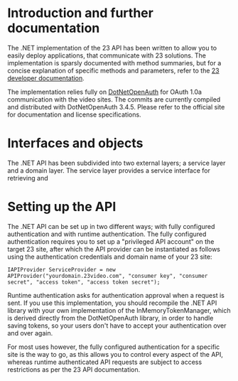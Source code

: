 # Introduction and further documentation

The .NET implementation of the 23 API has been written to allow you to easily deploy applications, that communicate with 23 solutions. The implementation is sparsly documented with method summaries, but for a concise explanation of specific methods and parameters, refer to the [23 developer documentation](http://www.23developer.com/).

The implementation relies fully on [DotNetOpenAuth](http://www.dotnetopenauth.net/) for OAuth 1.0a communication with the video sites. The commits are currently compiled and distributed with DotNetOpenAuth 3.4.5. Please refer to the official site for documentation and license specifications.

# Interfaces and objects

The .NET API has been subdivided into two external layers; a service layer and a domain layer. The service layer provides a service interface for retrieving and 

# Setting up the API

The .NET API can be set up in two different ways; with fully configured authentication and with runtime authentication. The fully configured authentication requires you to set up a "privileged API account" on the target 23 site, after which the API provider can be instantiated as follows using the authentication credentials and domain name of your 23 site:

    IAPIProvider ServiceProvider = new APIProvider("yourdomain.23video.com", "consumer key", "consumer secret", "access token", "access token secret");

Runtime authentication asks for authentication approval when a request is sent. If you use this implementation, you should recompile the .NET API library with your own implementation of the InMemoryTokenManager, which is derived directly from the DotNetOpenAuth library, in order to handle saving tokens, so your users don't have to accept your authentication over and over again.

For most uses however, the fully configured authentication for a specific site is the way to go, as this allows you to control every aspect of the API, whereas runtime authenticated API requests are subject to access restrictions as per the 23 API documentation.

